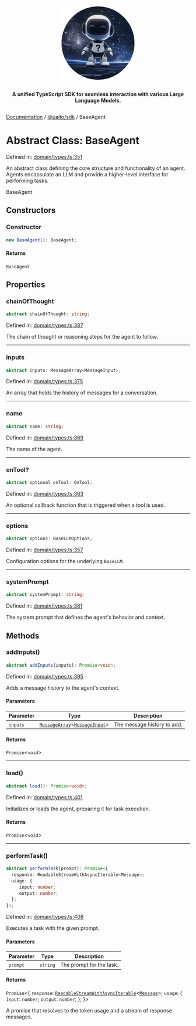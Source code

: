 <div style="display:flex; flex-direction:column; align-items:center;">
<p align="center">
  <img src="../UAITO.png" alt="UAITO Logo" width="200"/>
</p>

<p align="center">
  <strong>A unified TypeScript SDK for seamless interaction with various Large Language Models.</strong>
</p>
</div>

[Documentation](README.md) / [@uaito/sdk](@uaito.sdk.md) / BaseAgent

# Abstract Class: BaseAgent

Defined in: [domain/types.ts:351](https://github.com/elribonazo/uaito/blob/eff2fa84665b7b5951a821a9e4de2f23c3c0bbde/packages/sdk/src/domain/types.ts#L351)

An abstract class defining the core structure and functionality of an agent.
Agents encapsulate an LLM and provide a higher-level interface for performing tasks.

 BaseAgent

## Constructors

### Constructor

```ts
new BaseAgent(): BaseAgent;
```

#### Returns

`BaseAgent`

## Properties

### chainOfThought

```ts
abstract chainOfThought: string;
```

Defined in: [domain/types.ts:387](https://github.com/elribonazo/uaito/blob/eff2fa84665b7b5951a821a9e4de2f23c3c0bbde/packages/sdk/src/domain/types.ts#L387)

The chain of thought or reasoning steps for the agent to follow.

***

### inputs

```ts
abstract inputs: MessageArray<MessageInput>;
```

Defined in: [domain/types.ts:375](https://github.com/elribonazo/uaito/blob/eff2fa84665b7b5951a821a9e4de2f23c3c0bbde/packages/sdk/src/domain/types.ts#L375)

An array that holds the history of messages for a conversation.

***

### name

```ts
abstract name: string;
```

Defined in: [domain/types.ts:369](https://github.com/elribonazo/uaito/blob/eff2fa84665b7b5951a821a9e4de2f23c3c0bbde/packages/sdk/src/domain/types.ts#L369)

The name of the agent.

***

### onTool?

```ts
abstract optional onTool: OnTool;
```

Defined in: [domain/types.ts:363](https://github.com/elribonazo/uaito/blob/eff2fa84665b7b5951a821a9e4de2f23c3c0bbde/packages/sdk/src/domain/types.ts#L363)

An optional callback function that is triggered when a tool is used.

***

### options

```ts
abstract options: BaseLLMOptions;
```

Defined in: [domain/types.ts:357](https://github.com/elribonazo/uaito/blob/eff2fa84665b7b5951a821a9e4de2f23c3c0bbde/packages/sdk/src/domain/types.ts#L357)

Configuration options for the underlying `BaseLLM`.

***

### systemPrompt

```ts
abstract systemPrompt: string;
```

Defined in: [domain/types.ts:381](https://github.com/elribonazo/uaito/blob/eff2fa84665b7b5951a821a9e4de2f23c3c0bbde/packages/sdk/src/domain/types.ts#L381)

The system prompt that defines the agent's behavior and context.

## Methods

### addInputs()

```ts
abstract addInputs(inputs): Promise<void>;
```

Defined in: [domain/types.ts:395](https://github.com/elribonazo/uaito/blob/eff2fa84665b7b5951a821a9e4de2f23c3c0bbde/packages/sdk/src/domain/types.ts#L395)

Adds a message history to the agent's context.

#### Parameters

| Parameter | Type | Description |
| ------ | ------ | ------ |
| `inputs` | [`MessageArray`](@uaito.sdk.Class.MessageArray.md)\<[`MessageInput`](@uaito.sdk.TypeAlias.MessageInput.md)\> | The message history to add. |

#### Returns

`Promise`\<`void`\>

***

### load()

```ts
abstract load(): Promise<void>;
```

Defined in: [domain/types.ts:401](https://github.com/elribonazo/uaito/blob/eff2fa84665b7b5951a821a9e4de2f23c3c0bbde/packages/sdk/src/domain/types.ts#L401)

Initializes or loads the agent, preparing it for task execution.

#### Returns

`Promise`\<`void`\>

***

### performTask()

```ts
abstract performTask(prompt): Promise<{
  response: ReadableStreamWithAsyncIterable<Message>;
  usage: {
     input: number;
     output: number;
  };
}>;
```

Defined in: [domain/types.ts:408](https://github.com/elribonazo/uaito/blob/eff2fa84665b7b5951a821a9e4de2f23c3c0bbde/packages/sdk/src/domain/types.ts#L408)

Executes a task with the given prompt.

#### Parameters

| Parameter | Type | Description |
| ------ | ------ | ------ |
| `prompt` | `string` | The prompt for the task. |

#### Returns

`Promise`\<\{
  `response`: [`ReadableStreamWithAsyncIterable`](@uaito.sdk.TypeAlias.ReadableStreamWithAsyncIterable.md)\<[`Message`](@uaito.sdk.TypeAlias.Message.md)\>;
  `usage`: \{
     `input`: `number`;
     `output`: `number`;
  \};
\}\>

A promise that resolves to the token usage and a stream of response messages.

